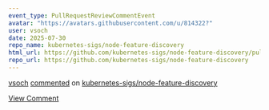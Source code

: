 ```yaml
---
event_type: PullRequestReviewCommentEvent
avatar: "https://avatars.githubusercontent.com/u/814322?"
user: vsoch
date: 2025-07-30
repo_name: kubernetes-sigs/node-feature-discovery
html_url: https://github.com/kubernetes-sigs/node-feature-discovery/pull/2183#discussion_r2242767062
repo_url: https://github.com/kubernetes-sigs/node-feature-discovery
---
```


<a href='https://github.com/vsoch' target='_blank'>vsoch</a> <a href='https://github.com/kubernetes-sigs/node-feature-discovery/pull/2183#discussion_r2242767062' target='_blank'>commented</a> on <a href='https://github.com/kubernetes-sigs/node-feature-discovery' target='_blank'>kubernetes-sigs/node-feature-discovery</a>

<a href='https://github.com/kubernetes-sigs/node-feature-discovery/pull/2183#discussion_r2242767062' target='_blank'>View Comment</a>